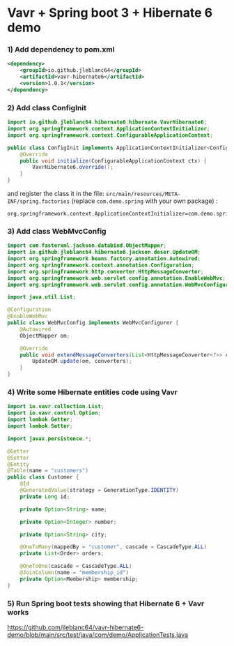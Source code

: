 # Vavr + Spring boot 3 + Hibernate 6 demo

### 1) Add dependency to pom.xml
```xml
<dependency>
    <groupId>io.github.jleblanc64</groupId>
    <artifactId>vavr-hibernate6</artifactId>
    <version>1.0.1</version>
</dependency>
```

### 2) Add class ConfigInit
```java
import io.github.jleblanc64.hibernate6.hibernate.VavrHibernate6;
import org.springframework.context.ApplicationContextInitializer;
import org.springframework.context.ConfigurableApplicationContext;

public class ConfigInit implements ApplicationContextInitializer<ConfigurableApplicationContext> {
    @Override
    public void initialize(ConfigurableApplicationContext ctx) {
        VavrHibernate6.override();
    }
}
```

and register the class it in the file: `src/main/resources/META-INF/spring.factories` (replace `com.demo.spring` with your own package) :
```
org.springframework.context.ApplicationContextInitializer=com.demo.spring.ConfigInit
```

### 3) Add class WebMvcConfig
```java
import com.fasterxml.jackson.databind.ObjectMapper;
import io.github.jleblanc64.hibernate6.jackson.deser.UpdateOM;
import org.springframework.beans.factory.annotation.Autowired;
import org.springframework.context.annotation.Configuration;
import org.springframework.http.converter.HttpMessageConverter;
import org.springframework.web.servlet.config.annotation.EnableWebMvc;
import org.springframework.web.servlet.config.annotation.WebMvcConfigurer;

import java.util.List;

@Configuration
@EnableWebMvc
public class WebMvcConfig implements WebMvcConfigurer {
    @Autowired
    ObjectMapper om;

    @Override
    public void extendMessageConverters(List<HttpMessageConverter<?>> converters) {
        UpdateOM.update(om, converters);
    }
}
```

### 4) Write some Hibernate entities code using Vavr
```java
import io.vavr.collection.List;
import io.vavr.control.Option;
import lombok.Getter;
import lombok.Setter;

import javax.persistence.*;

@Getter
@Setter
@Entity
@Table(name = "customers")
public class Customer {
    @Id
    @GeneratedValue(strategy = GenerationType.IDENTITY)
    private Long id;

    private Option<String> name;

    private Option<Integer> number;

    private Option<String> city;

    @OneToMany(mappedBy = "customer", cascade = CascadeType.ALL)
    private List<Order> orders;

    @OneToOne(cascade = CascadeType.ALL)
    @JoinColumn(name = "membership_id")
    private Option<Membership> membership;
}
```

### 5) Run Spring boot tests showing that Hibernate 6 + Vavr works

https://github.com/jleblanc64/vavr-hibernate6-demo/blob/main/src/test/java/com/demo/ApplicationTests.java